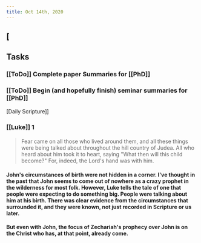 ```yaml
---
title: Oct 14th, 2020
---
```


## [
## Tasks
### [[ToDo]] Complete paper Summaries for [[PhD]]
### [[ToDo]] Begin (and hopefully finish) seminar summaries for [[PhD]]
[Daily Scripture]]
### [[Luke]] 1
####
> Fear came on all those who lived around them, and all these things were being talked about throughout the hill country of Judea. All who heard about him took it to heart, saying "What then will this child become?" For, indeed, the Lord's hand was with him.
#### John's circumstances of birth were not hidden in a corner. I've thought in the past that John seems to come out of nowhere as a crazy prophet in the wilderness for most folk. However, Luke tells the tale of one that people were expecting to do something big. People were talking about him at his birth. There was clear evidence from the circumstances that surrounded it, and they were known, not just recorded in Scripture or us later.
#### But even with John, the focus of Zechariah's prophecy over John is on the Christ who has, at that point, already come.
